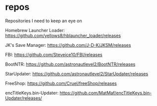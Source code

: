 # repos
Repositories I need to keep an eye on

Homebrew Launcher Loader: https://github.com/yellows8/hblauncher_loader/releases

JK's Save Manager: https://github.com/J-D-K/JKSM/releases

FBI: https://github.com/Steveice10/FBI/releases

BootNTR: https://github.com/astronautlevel2/BootNTR/releases

StarUpdater: https://github.com/astronautlevel2/StarUpdater/releases

FreeShop: https://github.com/Cruel/freeShop/releases

encTitleKeys.bin-Updater: https://github.com/MatMaf/encTitleKeys.bin-Updater/releases/
